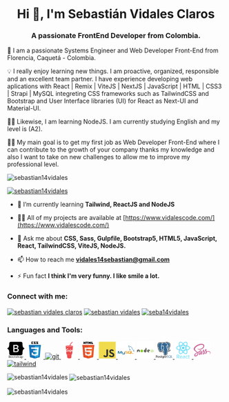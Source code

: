 <h1 align="center">Hi 👋, I'm Sebastián Vidales Claros</h1>
<h3 align="center">A passionate FrontEnd Developer from Colombia.</h3>
<p align="left">📍 I am a passionate Systems Engineer and Web Developer Front-End from Florencia, Caquetá - Colombia. 

💡 I really enjoy learning new things. I am proactive, organized, responsible and an excellent team partner. I have experience developing web aplications with React | Remix | ViteJS | NextJS | JavaScript | HTML | CSS3 | Strapi | MySQL integreting CSS frameworks such as TailwindCSS and Bootstrap and User Interface libraries (UI) for React as Next-UI and Material-UI. 

👨‍🎓 Likewise, I am learning NodeJS. I am currently studying English and my level is (A2).

👨‍💻 My main goal is to get my first job as Web Developer Front-End where I can contribute to the growth of your company thanks my knowledge and also I want to take on new challenges to allow me to improve my professional level.</p>

<p align="left"> <img src="https://komarev.com/ghpvc/?username=sebastian14vidales&label=Profile%20views&color=0e75b6&style=flat" alt="sebastian14vidales" /> </p>

<p align="left"> <a href="https://github.com/ryo-ma/github-profile-trophy"><img src="https://github-profile-trophy.vercel.app/?username=sebastian14vidales" alt="sebastian14vidales" /></a> </p>

- 🌱 I’m currently learning **Tailwind, ReactJS and NodeJS**

- 👨‍💻 All of my projects are available at [https://www.vidalescode.com/](https://www.vidalescode.com/)

- 💬 Ask me about **CSS, Sass, Gulpfile, Bootstrap5, HTML5, JavaScript, React, TailwindCSS, ViteJS, NodeJS.**

- 📫 How to reach me **vidales14sebastian@gmail.com**

- ⚡ Fun fact **I think I'm very funny. I like smile a lot.**

<h3 align="left">Connect with me:</h3>
<p align="left">
<a href="https://linkedin.com/in/sebastian vidales claros" target="blank"><img align="center" src="https://raw.githubusercontent.com/rahuldkjain/github-profile-readme-generator/master/src/images/icons/Social/linked-in-alt.svg" alt="sebastian vidales claros" height="30" width="40" /></a>
<a href="https://fb.com/sebastian vidales" target="blank"><img align="center" src="https://raw.githubusercontent.com/rahuldkjain/github-profile-readme-generator/master/src/images/icons/Social/facebook.svg" alt="sebastian vidales" height="30" width="40" /></a>
<a href="https://instagram.com/seba14vidales" target="blank"><img align="center" src="https://raw.githubusercontent.com/rahuldkjain/github-profile-readme-generator/master/src/images/icons/Social/instagram.svg" alt="seba14vidales" height="30" width="40" /></a>
</p>

<h3 align="left">Languages and Tools:</h3>
<p align="left"> <a href="https://getbootstrap.com" target="_blank" rel="noreferrer"> <img src="https://raw.githubusercontent.com/devicons/devicon/master/icons/bootstrap/bootstrap-plain-wordmark.svg" alt="bootstrap" width="40" height="40"/> </a> <a href="https://www.w3schools.com/css/" target="_blank" rel="noreferrer"> <img src="https://raw.githubusercontent.com/devicons/devicon/master/icons/css3/css3-original-wordmark.svg" alt="css3" width="40" height="40"/> </a> <a href="https://git-scm.com/" target="_blank" rel="noreferrer"> <img src="https://www.vectorlogo.zone/logos/git-scm/git-scm-icon.svg" alt="git" width="40" height="40"/> </a> <a href="https://gulpjs.com" target="_blank" rel="noreferrer"> <img src="https://raw.githubusercontent.com/devicons/devicon/master/icons/gulp/gulp-plain.svg" alt="gulp" width="40" height="40"/> </a> <a href="https://www.w3.org/html/" target="_blank" rel="noreferrer"> <img src="https://raw.githubusercontent.com/devicons/devicon/master/icons/html5/html5-original-wordmark.svg" alt="html5" width="40" height="40"/> </a> <a href="https://developer.mozilla.org/en-US/docs/Web/JavaScript" target="_blank" rel="noreferrer"> <img src="https://raw.githubusercontent.com/devicons/devicon/master/icons/javascript/javascript-original.svg" alt="javascript" width="40" height="40"/> </a> <a href="https://www.mysql.com/" target="_blank" rel="noreferrer"> <img src="https://raw.githubusercontent.com/devicons/devicon/master/icons/mysql/mysql-original-wordmark.svg" alt="mysql" width="40" height="40"/> </a> <a href="https://nodejs.org" target="_blank" rel="noreferrer"> <img src="https://raw.githubusercontent.com/devicons/devicon/master/icons/nodejs/nodejs-original-wordmark.svg" alt="nodejs" width="40" height="40"/> </a> <a href="https://www.postgresql.org" target="_blank" rel="noreferrer"> <img src="https://raw.githubusercontent.com/devicons/devicon/master/icons/postgresql/postgresql-original-wordmark.svg" alt="postgresql" width="40" height="40"/> </a> <a href="https://reactjs.org/" target="_blank" rel="noreferrer"> <img src="https://raw.githubusercontent.com/devicons/devicon/master/icons/react/react-original-wordmark.svg" alt="react" width="40" height="40"/> </a> <a href="https://sass-lang.com" target="_blank" rel="noreferrer"> <img src="https://raw.githubusercontent.com/devicons/devicon/master/icons/sass/sass-original.svg" alt="sass" width="40" height="40"/> </a> <a href="https://tailwindcss.com/" target="_blank" rel="noreferrer"> <img src="https://www.vectorlogo.zone/logos/tailwindcss/tailwindcss-icon.svg" alt="tailwind" width="40" height="40"/> </a> </p>

<p><img align="left" src="https://github-readme-stats.vercel.app/api/top-langs?username=sebastian14vidales&show_icons=true&locale=en&layout=compact" alt="sebastian14vidales" /></p>

<p>&nbsp;<img align="center" src="https://github-readme-stats.vercel.app/api?username=sebastian14vidales&show_icons=true&locale=en" alt="sebastian14vidales" /></p>

<p><img align="center" src="https://github-readme-streak-stats.herokuapp.com/?user=sebastian14vidales&" alt="sebastian14vidales" /></p>
